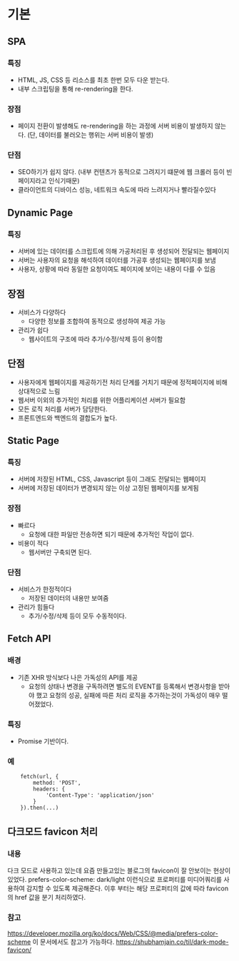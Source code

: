 # 기본
## SPA
### 특징
- HTML, JS, CSS 등 리소스를 최초 한번 모두 다운 받는다.
- 내부 스크립팅을 통해 re-rendering을 한다.
### 장점
- 페이지 전환이 발생해도 re-rendering을 하는 과정에 서버 비용이 발생하지 않는다. (단, 데이터를 불러오는 행위는 서버 비용이 발생)
### 단점
- SEO하기가 쉽지 않다. (내부 컨텐츠가 동적으로 그려지기 떄문에 웹 크롤러 등이 빈페이지라고 인식기때문)
- 클라이언트의 디바이스 성능, 네트워크 속도에 따라 느려지거나 빨라질수있다
## Dynamic Page
### 특징
- 서버에 있는 데이터를 스크립트에 의해 가공처리된 후 생성되어 전달되는 웹페이지
- 서버는 사용자의 요청을 해석하여 데이터를 가공후 생성되는 웹페이지를 보냄
- 사용자, 상황에 따라 동일한 요청이여도 페이지에 보이는 내용이 다를 수 있음
## 장점
- 서비스가 다양하다
    - 다양한 정보를 조합하여 동적으로 생성하여 제공 가능
- 관리가 쉽다
    - 웹사이트의 구조에 따라 추가/수정/삭제 등이 용이함
## 단점
- 사용자에게 웹페이지를 제공하기전 처리 단계를 거치기 때문에 정적페이지에 비해 상대적으로 느림
- 웹서버 이외의 추가적인 처리를 위한 어플리케이션 서버가 필요함
- 모든 로직 처리를 서버가 담당한다.
- 프론트엔드와 백엔드의 결합도가 높다.
## Static Page
### 특징
- 서버에 저장된 HTML, CSS, Javascript 등이 그래도 전달되는 웹페이지
- 서버에 저장된 데이터가 변경되지 않는 이상 고정된 웹페이지를 보게됨
### 장점
- 빠르다
    - 요청에 대한 파일만 전송하면 되기 때문에 추가적인 작업이 없다.
- 비용이 적다
	- 웹서버만 구축되면 된다.
### 단점
- 서비스가 한정적이다
    - 저장된 데이터의 내용만 보여줌
- 관리가 힘들다
    - 추가/수정/삭제 등이 모두 수동적이다.

## Fetch API
### 배경
- 기존 XHR 방식보다 나은 가독성의 API를 제공
    - 요청의 상태나 변경을 구독하려면 별도의 EVENT를 등록해서 변경사항을 받아야 했고 요청의 성공, 실패에 따른 처리 로직을 추가하는것이 가독성이 매우 떨어졌었다.
### 특징
- Promise 기반이다.
### 예
```
    fetch(url, {
        method: 'POST',
        headers: {
            'Content-Type': 'application/json'
        }
    }).then(...)
```

## 다크모드 favicon 처리
### 내용
다크 모드로 사용하고 있는데 요즘 만들고있는 블로그의 favicon이 잘 안보이는 현상이 있었다.
prefers-color-scheme: dark/light 이런식으로 프로퍼티를 미디어쿼리를 사용하여 감지할 수 있도록 제공해준다.
이후 부터는 해당 프로퍼티의 값에 따라 favicon의 href 값을 분기 처리하였다.
### 참고
https://developer.mozilla.org/ko/docs/Web/CSS/@media/prefers-color-scheme 이 문서에서도 참고가 가능하다.
https://shubhamjain.co/til/dark-mode-favicon/
